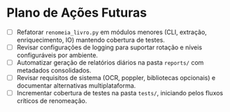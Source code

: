 # Plano de Ações Futuras

- [ ] Refatorar `renomeia_livro.py` em módulos menores (CLI, extração, enriquecimento, IO) mantendo cobertura de testes.
- [ ] Revisar configurações de logging para suportar rotação e níveis configuráveis por ambiente.
- [ ] Automatizar geração de relatórios diários na pasta `reports/` com metadados consolidados.
- [ ] Revisar requisitos de sistema (OCR, poppler, bibliotecas opcionais) e documentar alternativas multiplataforma.
- [ ] Incrementar cobertura de testes na pasta `tests/`, iniciando pelos fluxos críticos de renomeação.
